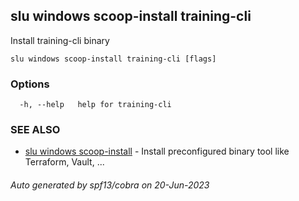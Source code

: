 ## slu windows scoop-install training-cli

Install training-cli binary

```
slu windows scoop-install training-cli [flags]
```

### Options

```
  -h, --help   help for training-cli
```

### SEE ALSO

* [slu windows scoop-install](slu_windows_scoop-install.md)	 - Install preconfigured binary tool like Terraform, Vault, ...

###### Auto generated by spf13/cobra on 20-Jun-2023
